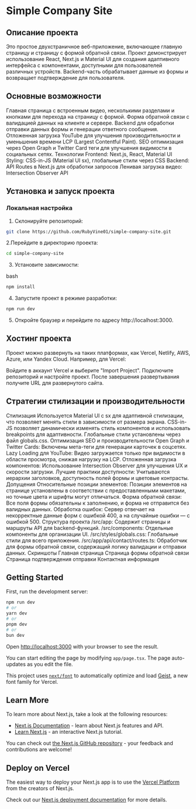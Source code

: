 # Simple Company Site

## Описание проекта

Это простое двухстраничное веб-приложение, включающее главную страницу и страницу с формой обратной связи. Проект демонстрирует использование React, Next.js и Material UI для создания адаптивного интерфейса с компонентами, доступными для пользователей различных устройств. Backend-часть обрабатывает данные из формы и возвращает подтверждение для пользователя.

## Основные возможности
Главная страница с встроенным видео, несколькими разделами и кнопками для перехода на страницу с формой.
Форма обратной связи с валидацией данных на клиенте и сервере.
Backend для обработки отправки данных формы и генерации ответного сообщения.
Отложенная загрузка YouTube для улучшения производительности и уменьшения времени LCP (Largest Contentful Paint).
SEO оптимизация через Open Graph и Twitter Card теги для улучшения видимости в социальных сетях.
Технологии
Frontend: Next.js, React, Material UI
Styling: CSS-in-JS (Material UI sx), глобальные стили через CSS
Backend: API Routes в Next.js для обработки запросов
Ленивая загрузка видео: Intersection Observer API

## Установка и запуск проекта

### Локальная настройка

1. Склонируйте репозиторий:

```bash
git clone https://github.com/RubyVine01/simple-company-site.git
```

2.Перейдите в директорию проекта:

```bash
cd simple-company-site
```

3. Установите зависимости:

bash
```bash
npm install
```

4. Запустите проект в режиме разработки:

```bash
npm run dev
```
5. Откройте браузер и перейдите по адресу http://localhost:3000.

## Хостинг проекта
Проект можно развернуть на таких платформах, как Vercel, Netlify, AWS, Azure, или Yandex Cloud. Например, для Vercel:

Войдите в аккаунт Vercel и выберите "Import Project".
Подключите репозиторий и настройте проект.
После завершения развертывания получите URL для развернутого сайта.

## Стратегии стилизации и производительности
Стилизация
Используется Material UI с sx для адаптивной стилизации, что позволяет менять стили в зависимости от размера экрана.
CSS-in-JS позволяет динамически изменять стиль компонентов и использовать breakpoints для адаптивности.
Глобальные стили установлены через файл globals.css.
Оптимизация SEO и производительности
Open Graph и Twitter Cards: Включены мета-теги для генерации карточек в соцсетях.
Lazy Loading для YouTube: Видео загружается только при видимости в области просмотра, снижая нагрузку на LCP.
Отложенная загрузка компонентов: Использование Intersection Observer для улучшения UX и скорости загрузки.
Лучшие практики доступности: Учитываются иерархии заголовков, доступность полей формы и цветовые контрасты.
Допущения
Относительные позиции элементов: Позиции элементов на странице установлены в соответствии с предоставленными макетами, но точные цвета и шрифты могут отличаться.
Форма обратной связи: Все поля формы обязательны к заполнению, и форма не отправится без валидных данных.
Обработка ошибок: Сервер отвечает на некорректные данные форм с ошибкой 400, а на случайные ошибки — с ошибкой 500.
Структура проекта
/src/app: Содержит страницы и маршруты API для backend-функций.
/src/components: Отдельные компоненты для организации UI.
/src/styles/globals.css: Глобальные стили для всего приложения.
/src/app/api/contact/routes.ts: Обработчик для формы обратной связи, содержащий логику валидации и отправки данных.
Скриншоты
Главная страница
Страница формы обратной связи
Страница подтверждения отправки
Контактная информация
## Getting Started

First, run the development server:

```bash
npm run dev
# or
yarn dev
# or
pnpm dev
# or
bun dev
```

Open [http://localhost:3000](http://localhost:3000) with your browser to see the result.

You can start editing the page by modifying `app/page.tsx`. The page auto-updates as you edit the file.

This project uses [`next/font`](https://nextjs.org/docs/app/building-your-application/optimizing/fonts) to automatically optimize and load [Geist](https://vercel.com/font), a new font family for Vercel.

## Learn More

To learn more about Next.js, take a look at the following resources:

- [Next.js Documentation](https://nextjs.org/docs) - learn about Next.js features and API.
- [Learn Next.js](https://nextjs.org/learn) - an interactive Next.js tutorial.

You can check out [the Next.js GitHub repository](https://github.com/vercel/next.js) - your feedback and contributions are welcome!

## Deploy on Vercel

The easiest way to deploy your Next.js app is to use the [Vercel Platform](https://vercel.com/new?utm_medium=default-template&filter=next.js&utm_source=create-next-app&utm_campaign=create-next-app-readme) from the creators of Next.js.

Check out our [Next.js deployment documentation](https://nextjs.org/docs/app/building-your-application/deploying) for more details.

